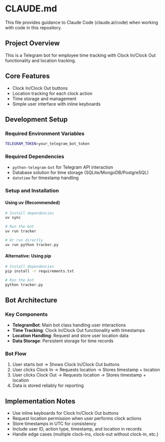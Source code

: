 # CLAUDE.md

This file provides guidance to Claude Code (claude.ai/code) when working with code in this repository.

## Project Overview

This is a Telegram bot for employee time tracking with Clock In/Clock Out functionality and location tracking.

## Core Features
- Clock In/Clock Out buttons
- Location tracking for each clock action
- Time storage and management
- Simple user interface with inline keyboards

## Development Setup

### Required Environment Variables
```bash
TELEGRAM_TOKEN=your_telegram_bot_token
```

### Required Dependencies
- `python-telegram-bot` for Telegram API interaction
- Database solution for time storage (SQLite/MongoDB/PostgreSQL)
- `datetime` for timestamp handling

### Setup and Installation

#### Using uv (Recommended)
```bash
# Install dependencies
uv sync

# Run the bot
uv run tracker

# Or run directly
uv run python tracker.py
```

#### Alternative: Using pip
```bash
# Install dependencies
pip install -r requirements.txt

# Run the bot
python tracker.py
```

## Bot Architecture

### Key Components
- **TelegramBot**: Main bot class handling user interactions
- **Time Tracking**: Clock In/Clock Out functionality with timestamps
- **Location Handling**: Request and store user location data
- **Data Storage**: Persistent storage for time records

### Bot Flow
1. User starts bot → Shows Clock In/Clock Out buttons
2. User clicks Clock In → Requests location → Stores timestamp + location
3. User clicks Clock Out → Requests location → Stores timestamp + location
4. Data is stored reliably for reporting

## Implementation Notes
- Use inline keyboards for Clock In/Clock Out buttons
- Request location permission when user performs clock actions
- Store timestamps in UTC for consistency
- Include user ID, action type, timestamp, and location in records
- Handle edge cases (multiple clock-ins, clock-out without clock-in, etc.)